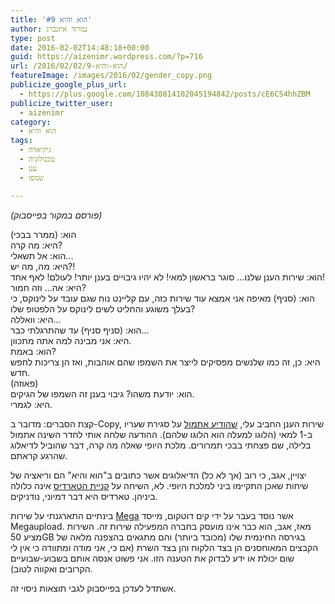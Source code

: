 ```yaml
---
title: 'הוא והיא #9'
author: נמרוד איזנברג
type: post
date: 2016-02-02T14:48:18+00:00
guid: https://aizenimr.wordpress.com/?p=716
url: /2016/02/02/הוא-והיא-9/
featureImage: /images/2016/02/gender_copy.png
publicize_google_plus_url:
  - https://plus.google.com/108430814102045194842/posts/cE6C54hhZBM
publicize_twitter_user:
  - aizenimr
category:
  - הוא והיא
tags:
  - גיקיאדה
  - טכנולוגיה
  - ענן
  - שמפו

---
```

_(פורסם במקור בפייסבוק)_

הוא: (ממרר בבכי)  
היא: מה קרה?  
הוא: אל תשאלי...  
היא: מה, מה יש?!  
הוא: שירות הענן שלנו… סוגר בראשון למאי! לא יהיו גיבויים בענן יותר! לעולם! לאף אחד!  
היא: אה… וזה חמור?  
הוא: (סניף) מאיפה אני אמצא עוד שירות כזה, עם קליינט נוח שגם עובד על לינוקס, כי בעלך משוגע והחליט לשים לינוקס על הלפטופ שלו?  
היא: וואללה...  
הוא: (סניף סניף) עד שהתרגלתי כבר...  
היא: אני מבינה למה אתה מתכוון.  
הוא: באמת?  
היא: כן, זה כמו שלנשים מפסיקים לייצר את השמפו שהם אוהבות, ואז הן צריכות לחפש חדש.  
(פאוזה)  
הוא: יודעת משהו? גיבוי בענן זה השמפו של הגיקים.  
היא: לגמרי.

קצת הסברים: מדובר ב-Copy, שירות הענן החביב עלי, [שהודיע אתמול][1] על סגירת שעריו ב-1 למאי (הלוגו למעלה הוא הלוגו שלהם). ההודעה שלחה אותי לחדר השינה אתמול בלילה, שם פצחתי בבכי תמרורים. מלכת היופי שאלה מה קרה, דבר שהוביל לדיאלוג שהרגע קראתם.

יצויין, אגב, כי רוב (אך לא כל) הדיאלוגים אשר כתובים ב"הוא והיא" הם וריאציה של שיחות שאכן התקיימו ביני למלכת היופי. לא, השיחה על [קניית הטארדיס][2] אינה כלולה ביניהן. טארדיס היא דבר דמיוני, נודניקים.

בינתיים התארגנתי על שירות [Mega][3] אשר נוסד בעבר על ידי קים דוטקום, מייסד Megaupload. מאז, אגב, הוא כבר אינו מועסק בחברה המפעילה שירות זה. השירות מציע 50GB בגירסה החינמית שלו (מכובד ביותר) והם מתגאים בהצפנה מלאה של הקבצים המאוחסנים הן בצד הלקוח והן בצד השרת (אם כי, אני מודה ומתוודה כי אין לי שום יכולת או ידע לבדוק את הטענה הזו. אני פשוט אנסה אותם בשבוע-שבועיים הקרובים ואקווה לטוב).

אשתדל לעדכן בפייסבוק לגבי תוצאות ניסוי זה.

&nbsp;

 [1]: http://www.crn.com/news/storage/300079567/barracuda-closes-copy-com-cudadrive-services-may-be-looking-to-sell-itself.htm
 [2]: /2015/08/28/%d7%94%d7%95%d7%90-%d7%95%d7%94%d7%99%d7%90-4/
 [3]: https://mega.nz/